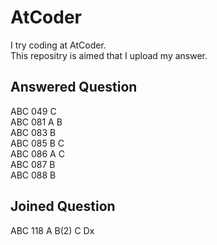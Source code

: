 AtCoder
====
I try coding at AtCoder.  
This repositry is aimed that I upload my answer.

## Answered Question
ABC 049     C  
ABC 081 A B  
ABC 083   B  
ABC 085   B C  
ABC 086 A   C  
ABC 087   B  
ABC 088   B
## Joined Question
ABC 118 A B(2) C Dx